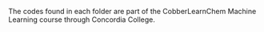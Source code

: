 The codes found in each folder are part of the CobberLearnChem Machine Learning course through
Concordia College.
